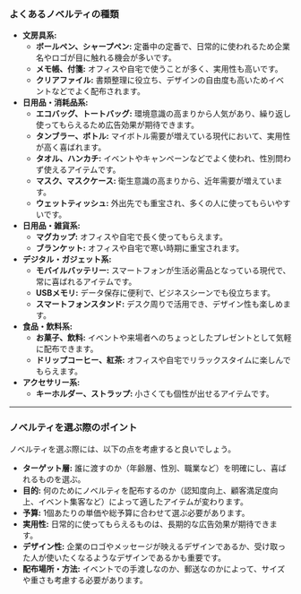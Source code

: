 ### よくあるノベルティの種類

* **文房具系:**
    * **ボールペン、シャープペン:** 定番中の定番で、日常的に使われるため企業名やロゴが目に触れる機会が多いです。
    * **メモ帳、付箋:** オフィスや自宅で使うことが多く、実用性も高いです。
    * **クリアファイル:** 書類整理に役立ち、デザインの自由度も高いためイベントなどでよく配布されます。
* **日用品・消耗品系:**
    * **エコバッグ、トートバッグ:** 環境意識の高まりから人気があり、繰り返し使ってもらえるため広告効果が期待できます。
    * **タンブラー、ボトル:** マイボトル需要が増えている現代において、実用性が高く喜ばれます。
    * **タオル、ハンカチ:** イベントやキャンペーンなどでよく使われ、性別問わず使えるアイテムです。
    * **マスク、マスクケース:** 衛生意識の高まりから、近年需要が増えています。
    * **ウェットティッシュ:** 外出先でも重宝され、多くの人に使ってもらいやすいです。
* **日用品・雑貨系:**
    * **マグカップ:** オフィスや自宅で長く使ってもらえます。
    * **ブランケット:** オフィスや自宅で寒い時期に重宝されます。
* **デジタル・ガジェット系:**
    * **モバイルバッテリー:** スマートフォンが生活必需品となっている現代で、常に喜ばれるアイテムです。
    * **USBメモリ:** データ保存に便利で、ビジネスシーンでも役立ちます。
    * **スマートフォンスタンド:** デスク周りで活用でき、デザイン性も楽しめます。
* **食品・飲料系:**
    * **お菓子、飲料:** イベントや来場者へのちょっとしたプレゼントとして気軽に配布できます。
    * **ドリップコーヒー、紅茶:** オフィスや自宅でリラックスタイムに楽しんでもらえます。
* **アクセサリー系:**
    * **キーホルダー、ストラップ:** 小さくても個性が出せるアイテムです。

---

### ノベルティを選ぶ際のポイント

ノベルティを選ぶ際には、以下の点を考慮すると良いでしょう。

* **ターゲット層:** 誰に渡すのか（年齢層、性別、職業など）を明確にし、喜ばれるものを選ぶ。
* **目的:** 何のためにノベルティを配布するのか（認知度向上、顧客満足度向上、イベント集客など）によって適したアイテムが変わります。
* **予算:** 1個あたりの単価や総予算に合わせて選ぶ必要があります。
* **実用性:** 日常的に使ってもらえるものは、長期的な広告効果が期待できます。
* **デザイン性:** 企業のロゴやメッセージが映えるデザインであるか、受け取った人が使いたくなるようなデザインであるかも重要です。
* **配布場所・方法:** イベントでの手渡しなのか、郵送なのかによって、サイズや重さも考慮する必要があります。
